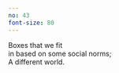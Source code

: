 ```yaml
---
no: 43
font-size: 80
---
```


Boxes that we fit  
in based on some social norms;  
A different world.

